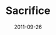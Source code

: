 ---
layout: music 
title: "Sacrifice"
series: "Everyday Friends"
date: 2011-09-26 
description: "Brian Tome talks about the power of sacrifice in friendships."
audio: "http://www.crossroads.net/players/media/hq/everydayfriends_03.mp3"
audio-duration: "39:33"
---